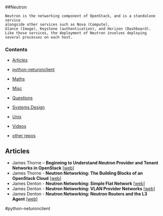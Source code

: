 ##Neutron

```
Neutron is the networking component of OpenStack, and is a standalone service
alongside other services such as Nova (Compute),
Glance (Image), Keystone (authentication), and Horizon (Dashboard).
Like those services, the deployment of Neutron involves deploying several processes on each host.
```
### Contents

* [Articles](#articles)
* [python-neturonclient](#python-neutronclient)

* [Maths](#maths)
* [Misc](#misc)
* [Questions](#questions)
* [Systems Design](#systems-design)
* [Unix](#unix)
* [Videos](#videos)
* [other repos](#similar-github-repos)


## Articles

* James Thorne – **Beginning to Understand Neutron Provider and Tenant Networks in OpenStack** [[web][a_cb]]
* James Thorne -  **Neutron Networking: The Building Blocks of an OpenStack Cloud** [[web][a_c1]]
* James Denton - **Neutron Networking: Simple Flat Network** [[web][a_c2]]
* James Denton - **Neutron Networking: VLAN Provider Networks** [[web][a_c4]]
* James Denton - **Neutron Networking: Neutron Routers and the L3 Agent** [[web][a_c3]]

[a_cb]: https://developer.rackspace.com/blog/beginning-to-understand-neutron-provider-and-tenant-networks-in-openstack/
[a_c1]: https://developer.rackspace.com/blog/beginning-to-understand-neutron-provider-and-tenant-networks-in-openstack/
[a_c2]: https://developer.rackspace.com/blog/neutron-networking-simple-flat-network/
[a_c3]: https://developer.rackspace.com/blog/neutron-networking-l3-agent/
[a_c4]: https://developer.rackspace.com/blog/neutron-networking-vlan-provider-networks/

#python-neturonclient
